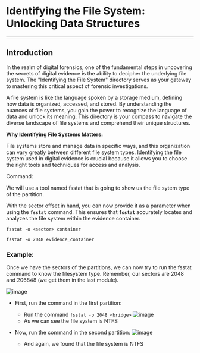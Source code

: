 # ****Identifying the File System: Unlocking Data Structures****

---

## **Introduction**

In the realm of digital forensics, one of the fundamental steps in uncovering the secrets of digital evidence is the ability to decipher the underlying file system. The "Identifying the File System" directory serves as your gateway to mastering this critical aspect of forensic investigations.

A file system is like the language spoken by a storage medium, defining how data is organized, accessed, and stored. By understanding the nuances of file systems, you gain the power to recognize the language of data and unlock its meaning. This directory is your compass to navigate the diverse landscape of file systems and comprehend their unique structures.

**Why Identifying File Systems Matters:**

File systems store and manage data in specific ways, and this organization can vary greatly between different file system types. Identifying the file system used in digital evidence is crucial because it allows you to choose the right tools and techniques for access and analysis.


Command:

We will use a tool named fsstat that is going to show us the file sytem type of the partition. 

With the sector offset in hand, you can now provide it as a parameter when using the **`fsstat`** command. This ensures that **`fsstat`** accurately locates and analyzes the file system within the evidence container.

`fsstat -o <sector> container`

`fsstat -o 2048 evidence_container`

### Example: 

Once we have the sectors of the partitions, we can now try to run the fsstat command to know the filesystem type.
Remember, our sectors are 2048 and 206848 (we get them in the last module).

![image](https://github.com/JESUSAMM/Unraveling-the-Enigma-of-Mounting-Dead-Forensic-Evidence/assets/149633912/fefbdc48-0228-478d-bd46-a6811a33aa5c)

- First, run the command in the first partition:
    - Run the command `fsstat -o 2048 <bridge>`
      ![image](https://github.com/JESUSAMM/Unraveling-the-Enigma-of-Mounting-Dead-Forensic-Evidence/assets/149633912/84a2b85d-706c-4f39-aaf7-ebf37b53af43)
    - As we can see the file system is NTFS

- Now, run the command in the second partition:
      ![image](https://github.com/JESUSAMM/Unraveling-the-Enigma-of-Mounting-Dead-Forensic-Evidence/assets/149633912/646debc0-4340-4e30-b24a-1842f0136a36)
   - And again, we found that the file system is NTFS

  

